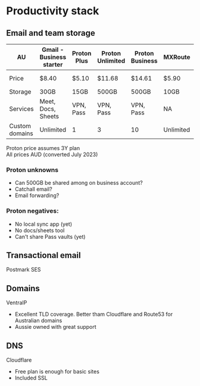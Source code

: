 # Productivity stack

## Email and team storage

| AU             | Gmail - Business starter | Proton Plus | Proton Unlimited | Proton Business | MXRoute   | MXRoute - Lifetime |
| -------------- | ------------------------ | ----------- | ---------------- | --------------- | --------- | ------------------ |
| Price          | $8.40                    | $5.10       | $11.68           | $14.61          | $5.90     | $99 (lifetime)     |
| Storage        | 30GB                     | 15GB        | 500GB            | 500GB           | 10GB      | 10GB               |
| Services       | Meet, Docs, Sheets       | VPN, Pass   | VPN, Pass        | VPN, Pass       | NA        | NA                 |
| Custom domains | Unlimited                | 1           | 3                | 10              | Unlimited | Unlimited          |

Proton price assumes 3Y plan  
All prices AUD (converted July 2023)

### Proton unknowns
 - Can 500GB be shared among on business account?
 - Catchall email?
 - Email forwarding?

### Proton negatives:
 - No local sync app (yet)
 - No docs/sheets tool
 - Can't share Pass vaults (yet)


## Transactional email 

Postmark
SES


## Domains

VentraIP

 - Excellent TLD coverage. Better tham Cloudflare and Route53 for Australian domains
 - Aussie owned with great support


## DNS

Cloudflare 

 - Free plan is enough for basic sites
 - Included SSL


